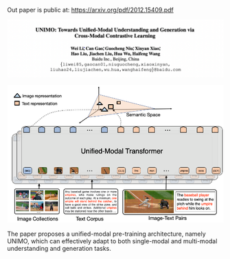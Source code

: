 Out paper is public at: https://arxiv.org/pdf/2012.15409.pdf

![UNIMO](paper.png)

![UNIMO](framework.png)

The paper proposes a unified-modal pre-training architecture, namely UNIMO, which can effectively adapt to both single-modal and multi-modal understanding and generation tasks.
